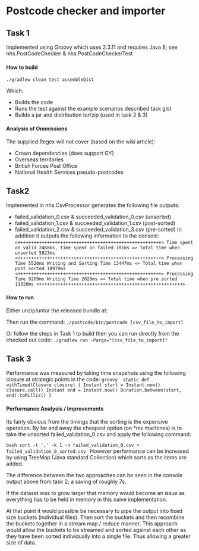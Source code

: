 # Postcode checker and importer

## Task 1

Implemented using Groovy which uses 2.3.11 and requires Java 8; see nhs.PostCodeChecker & nhs.PostCodeCheckerTest

#### How to build

`./gradlew clean test assembleDist`

Which:
* Builds the code
* Runs the test against the example scenarios described task gist
* Builds a jar and distribution tar/zip (used in task 2 & 3)

#### Analysis of Ommissions

The supplied Regex will not cover (based on the wiki article):
* Crown dependencies (does support GY)
* Overseas territories
* British Forces Post Office
* National Health Services pseudo-postcodes

## Task2

Implemented in nhs.CsvProcessor generates the following file outputs:
* failed_validation_0.csv & succeeded_validation_0.csv (unsorted)
* failed_validation_1.csv & succeeded_validation_1.csv (post-sorted)
* failed_validation_2.csv & succeeded_validation_3.csv (pre-sorted)
In addition it outputs the following information to the console:
`
<++++++++++++++++++++++++++++++++++++++++++++++++++++++>
Time spent on valid 2468ms, time spent on failed 181ms
=> Total time when unsorted 5823ms
<++++++++++++++++++++++++++++++++++++++++++++++++++++++>
Processing Time 5520ms
Writing and Sorting Time 13447ms
=> Total time when post sorted 18979ms
<++++++++++++++++++++++++++++++++++++++++++++++++++++++>
Processing Time 9269ms
Writing Time 2029ms
=> Total time when pre sorted 11320ms
<++++++++++++++++++++++++++++++++++++++++++++++++++++++>
`

#### How to run

Either unzip/untar the released bundle at:

Then run the command:
`./postcode/bin/postcode [csv_file_to_import]`

Or follow the steps in Task 1 to build then you can run directly from the checked out code:
`./gradlew run -Pargs="[csv_file_to_import]"`

## Task 3

Performance was measured by taking time snapshots using the following closure at strategic points in the code:
`groovy 
    static def withTimed(Closure closure) {
        Instant start = Instant.now()
        closure.call()
        Instant end = Instant.now()
        Duration.between(start, end).toMillis()
    }
`

#### Performance Analysis / Improvements
Its fairly obvious from the timings that the sorting is the expensive operation.
By far and away the cheapest option (on \*nix machines) is to take the unsorted failed_validation_0.csv and apply the following command:

`bash
sort -t ',' -k 1 -n failed_validation_0.csv > failed_validation_0_sorted.csv
`
However performance can be increased by using TreeMap (Java standard Collection) which sorts as the items are added.

The difference between the two approaches can be seen in the console output above from task 2; a saving of roughly 7s.

If the dataset was to grow larger that memory would become an issue as everything has to be held in memory in this naive implementation.

At that point it would possible be necessary to pipe the output into fixed size buckets (individual files). 
Then sort the buckets and then recombine the buckets together in a stream map / reduce manner.
This approach would allow the buckets to be streamed and sorted against each other as they have been sorted individually into a single file.
Thus allowing a greater size of data.







